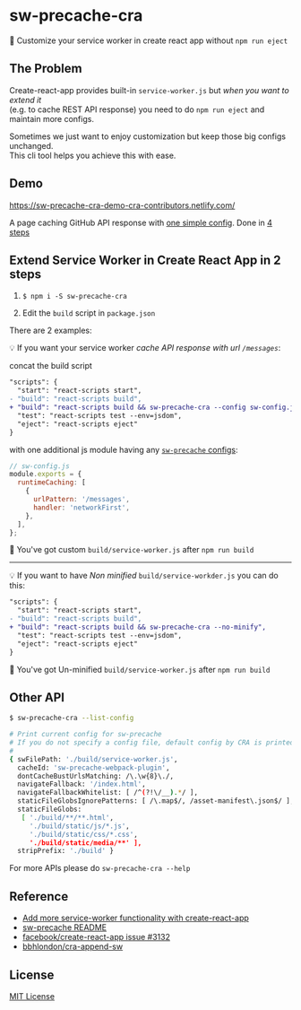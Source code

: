 # sw-precache-cra

👷 Customize your service worker in create react app without `npm run eject`


## The Problem

Create-react-app provides built-in `service-worker.js` but _when you want to extend it_ \
(e.g. to cache REST API response) you need to do `npm run eject` and maintain more configs.

Sometimes we just want to enjoy customization but keep those big configs unchanged. \
This cli tool helps you achieve this with ease.

## Demo

https://sw-precache-cra-demo-cra-contributors.netlify.com/

A page caching GitHub API response with [one simple config][sw-config]. Done in [4 steps][examples-sw-precache-cra]

## Extend Service Worker in Create React App in 2 steps

1. `$ npm i -S sw-precache-cra`

2. Edit the `build` script in `package.json`

There are 2 examples:

💡 If you want your service worker _cache API response with url `/messages`_:

concat the build script

```diff
"scripts": {
  "start": "react-scripts start",
- "build": "react-scripts build",
+ "build": "react-scripts build && sw-precache-cra --config sw-config.js",
  "test": "react-scripts test --env=jsdom",
  "eject": "react-scripts eject"
}
```

with one additional js module having any [`sw-precache` configs][sw-precache-configs]:

```js
// sw-config.js
module.exports = {
  runtimeCaching: [
    {
      urlPattern: '/messages',
      handler: 'networkFirst',
    },
  ],
};
```

🎉  You've got custom `build/service-worker.js` after `npm run build`

---

💡 If you want to have _Non minified_ `build/service-workder.js` you can do this:

```diff
"scripts": {
  "start": "react-scripts start",
- "build": "react-scripts build",
+ "build": "react-scripts build && sw-precache-cra --no-minify",
  "test": "react-scripts test --env=jsdom",
  "eject": "react-scripts eject"
}
```

🎉  You've got Un-minified `build/service-worker.js` after `npm run build`


## Other API

```bash
$ sw-precache-cra --list-config

# Print current config for sw-precache
# If you do not specify a config file, default config by CRA is printed
#
{ swFilePath: './build/service-worker.js',
  cacheId: 'sw-precache-webpack-plugin',
  dontCacheBustUrlsMatching: /\.\w{8}\./,
  navigateFallback: '/index.html',
  navigateFallbackWhitelist: [ /^(?!\/__).*/ ],
  staticFileGlobsIgnorePatterns: [ /\.map$/, /asset-manifest\.json$/ ],
  staticFileGlobs:
   [ './build/**/**.html',
     './build/static/js/*.js',
     './build/static/css/*.css',
     './build/static/media/**' ],
  stripPrefix: './build' }
```

For more APIs please do `sw-precache-cra --help`

## Reference

- [Add more service-worker functionality with create-react-app
](https://stackoverflow.com/questions/47636757/add-more-service-worker-functionality-with-create-react-app)
- [sw-precache README][sw-precache-configs]
- [facebook/create-react-app issue #3132](https://github.com/facebook/create-react-app/issues/3132#issuecomment-330610440)
- [bbhlondon/cra-append-sw
](https://github.com/bbhlondon/cra-append-sw)


## License

[MIT License][mit-license]


[mit-license]: https://liuderchi.mit-license.org/ "mit-license"

[sw-precache-configs]: https://github.com/GoogleChromeLabs/sw-precache#options-parameter "sw-precache-config"


[sw-config]: https://github.com/liuderchi/sw-precache-cra/blob/examples/examples/cra-contributors/sw-config.js
[examples-sw-precache-cra]: https://github.com/liuderchi/sw-precache-cra/commits/examples
